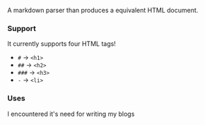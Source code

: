 A markdown parser than produces a equivalent HTML document.

### Support
It currently supports four HTML tags!

- `#`   ->  `<h1>`
- `##`  ->  `<h2>`
- `###` ->  `<h3>`
- `-`   ->  `<li>`

### Uses

I encountered it's need for writing my blogs
